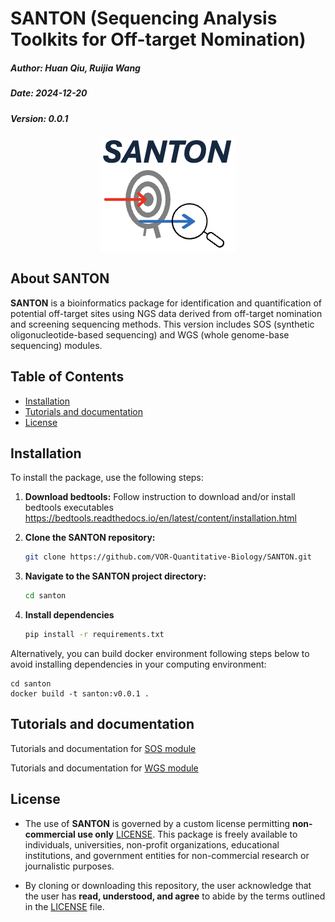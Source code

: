 # SANTON (Sequencing Analysis Toolkits for Off-target Nomination)

##### Author: Huan Qiu, Ruijia Wang
##### Date: 2024-12-20
##### Version: 0.0.1

<p align="center">
  <img src="img/logo.png" alt="SANTON Logo" />
</p>


## About SANTON

**SANTON** is a bioinformatics package for identification and quantification of potential off-target sites using NGS data derived from off-target nomination and screening sequencing methods. This version includes SOS (synthetic oligonucleotide-based sequencing) and WGS (whole genome-base sequencing) modules.


## Table of Contents

- [Installation](#installation)
- [Tutorials and documentation](#tutorials-and-documentation)
- [License](#license)


## Installation
To install the package, use the following steps:

1. **Download bedtools:**
Follow instruction to download and/or install bedtools executables
https://bedtools.readthedocs.io/en/latest/content/installation.html

2. **Clone the SANTON repository:**

    ```bash
    git clone https://github.com/VOR-Quantitative-Biology/SANTON.git
    ```

3. **Navigate to the SANTON project directory:**

    ```bash
    cd santon
    ```
	
	
4. **Install dependencies**

    ```bash
    pip install -r requirements.txt
    ```

Alternatively, you can build docker environment following steps below to avoid installing dependencies in your computing environment:
```
cd santon
docker build -t santon:v0.0.1 .
```



## Tutorials and documentation

Tutorials and documentation for [SOS module](./tutorials/sos-tutorial.md)

Tutorials and documentation for [WGS module](./tutorials/wgs-tutorials.md)


## License

- The use of **SANTON** is governed by a custom license permitting **non-commercial use only** [LICENSE](./LICENSE). This package is freely available to individuals, universities, non-profit organizations, educational institutions, and government entities for non-commercial research or journalistic purposes.

- By cloning or downloading this repository, the user acknowledge that the user has **read, understood, and agree** to abide by the terms outlined in the [LICENSE](./LICENSE) file.






